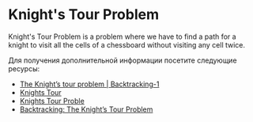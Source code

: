 # Knight's Tour Problem

Knight's Tour Problem is a problem where we have to find a path for a knight to visit all the cells of a chessboard without visiting any cell twice.

Для получения дополнительной информации посетите следующие ресурсы:

- [The Knight’s tour problem | Backtracking-1](https://www.geeksforgeeks.org/the-knights-tour-problem-backtracking-1/)
- [Knights Tour](https://bradfieldcs.com/algos/graphs/knights-tour/)
- [Knights Tour Proble](https://www.codesdope.com/course/algorithms-knights-tour-problem/)
- [Backtracking: The Knight’s Tour Problem](https://www.codingninjas.com/codestudio/library/backtracking-the-knights-tour-problem)

